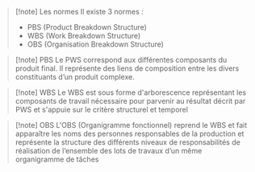 >[!note] Les normes
>Il existe 3 normes :
>- PBS (Product Breakdown Structure)
>- WBS (Work Breakdown Structure)
>- OBS (Organisation Breakdown Structure)


>[!note] PBS
>Le PWS correspond aux différentes composants du produit final. Il représente des liens de composition entre les divers constituants d’un produit complexe.

>[!note] WBS 
>Le WBS est sous forme d'arborescence représentant les composants de travail nécessaire pour parvenir au résultat décrit par PWS et s'appuie sur le critère structurel et temporel
 
>[!note] OBS 
>L'OBS (Organigramme fonctionnel) reprend le WBS et fait apparaître les noms des personnes responsables de la production et représente la structure des différents niveaux de responsabilités de réalisation de l’ensemble des lots de travaux d’un même organigramme de tâches
>

